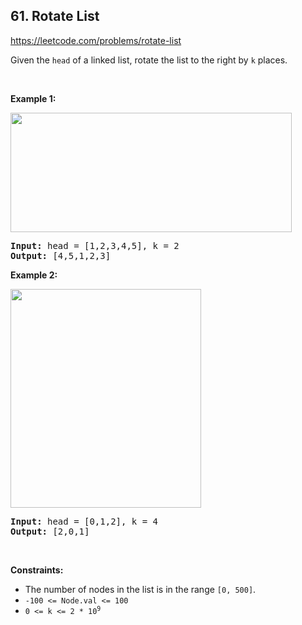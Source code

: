## 61. Rotate List

<https://leetcode.com/problems/rotate-list>

<div class="px-5 pt-4"><div class="_1l1MA" data-track-load="qd_description_content"><p>Given the <code>head</code> of a linked&nbsp;list, rotate the list to the right by <code>k</code> places.</p>

<p>&nbsp;</p>
<p><strong class="example">Example 1:</strong></p>
<img alt="" src="https://assets.leetcode.com/uploads/2020/11/13/rotate1.jpg" style="width: 450px; height: 191px;">
<pre><strong>Input:</strong> head = [1,2,3,4,5], k = 2
<strong>Output:</strong> [4,5,1,2,3]
</pre>

<p><strong class="example">Example 2:</strong></p>
<img alt="" src="https://assets.leetcode.com/uploads/2020/11/13/roate2.jpg" style="width: 305px; height: 350px;">
<pre><strong>Input:</strong> head = [0,1,2], k = 4
<strong>Output:</strong> [2,0,1]
</pre>

<p>&nbsp;</p>
<p><strong>Constraints:</strong></p>

<ul>
 <li>The number of nodes in the list is in the range <code>[0, 500]</code>.</li>
 <li><code>-100 &lt;= Node.val &lt;= 100</code></li>
 <li><code>0 &lt;= k &lt;= 2 * 10<sup>9</sup></code></li>
</ul>
</div></div>
